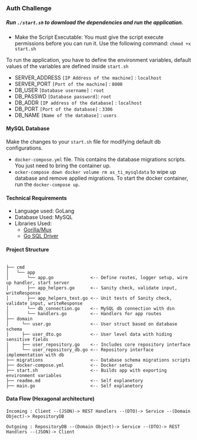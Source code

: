 ### Auth Challenge

##### Run `./start.sh` to download the dependencies and run the application.
* Make the Script Executable: You must give the script execute permissions before you can run it. Use the following command:
  `chmod +x start.sh`


To run the application, you have to define the environment variables, default values of the variables are defined inside `start.sh`

- SERVER_ADDRESS    `[IP Address of the machine]` : `localhost`
- SERVER_PORT       `[Port of the machine]` : `8000`
- DB_USER           `[Database username]` : `root`
- DB_PASSWD         `[Database password]`: `root`
- DB_ADDR           `[IP address of the database]` : `localhost`
- DB_PORT           `[Port of the database]` : `3306`
- DB_NAME           `[Name of the database]` : `users`

#### MySQL Database
Make the changes to your `start.sh` file for modifying default db configurations.
* `docker-compose.yml` file. This contains the database migrations scripts. You just need to bring the container up.
* `ocker-compose down
  docker volume rm as_ti_mysqldata` to wipe up database and remove applied migrations.
   To start the docker container, run the `docker-compose up`.


#### Technical Requirements
  * Language used: GoLang
  * Database Used: MySQL
  * Libraries Used:
    * [Gorilla/Mux](https://github.com/gorilla/mux)
    * [Go SQL Driver](https://github.com/go-sql-driver/mysql)

#### Project Structure
```

├── cmd
│   └── app
│       └── app.go              <-- Define routes, logger setup, wire up handler, start server
│       ├── app_helpers.go      <-- Sanity check, validate input, writeResponse
│       ├── app_helpers_test.go <-- Unit tests of Sanity check, validate input, writeResponse
│       └── db_connection.go    <-- MySQL db connection with dsn
│       └── handlers.go         <-- Handlers for app routes
├── domain
│     └── user.go               <-- User struct based on database schema
│     ├── user_dto.go           <-- User level data with hiding sensitive fields
│     ├── user_repository.go    <-- Includes core repository interface
│     └── user_repository_db.go <-- Repository interface implementation with db
├── migrations                  <-- Database schema migrations scripts
├── docker-compose.yml          <-- Docker setup
├── start.sh                    <-- Builds app with exporting environment variables
├── readme.md                   <-- Self explanetory
├── main.go                     <-- Self explanetory

```


#### Data Flow (Hexagonal architecture)

    Incoming : Client --(JSON)-> REST Handlers --(DTO)-> Service --(Domain Object)-> RepositoryDB

    Outgoing : RepositoryDB --(Domain Object)-> Service --(DTO)-> REST Handlers --(JSON)-> Client


